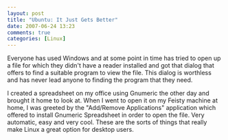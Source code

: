```yaml
---
layout: post
title: "Ubuntu: It Just Gets Better"
date: 2007-06-24 13:23
comments: true
categories: [Linux]
---
```

Everyone has used Windows and at some point in time has tried to open up a file for which they didn't have a reader installed and got that dialog that offers to find a suitable program to view the file.  This dialog is worthless and has never lead anyone to finding the program that they need.

I created a spreadsheet on my office using Gnumeric the other day and brought it home to look at.  When I went to open it on my Feisty machine at home, I was greeted by the "Add/Remove Applications" application which offered to install Gnumeric Spreadsheet in order to open the file.  Very automatic, easy and very cool.  These are the sorts of things that really make Linux a great option for desktop users.
